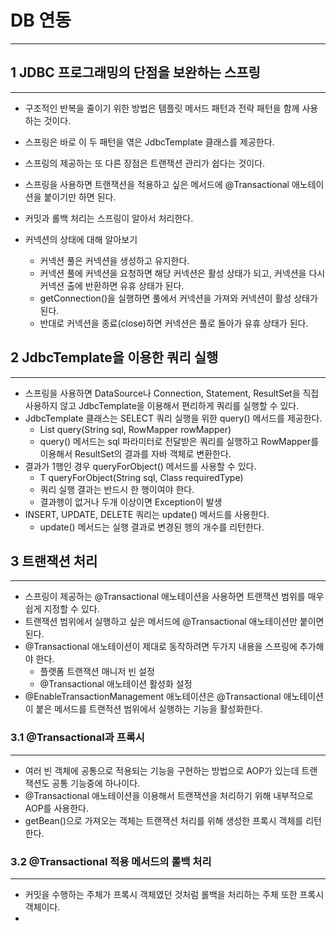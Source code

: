 # DB 연동

---
## 1 JDBC 프로그래밍의 단점을 보완하는 스프링

---
* 구조적인 반복을 줄이기 위한 방법은 템플릿 메서드 패턴과 전략 패턴을 함께 사용하는 것이다.
* 스프링은 바로 이 두 패턴을 엮은 JdbcTemplate 클래스를 제공한다.
* 스프링의 제공하는 또 다른 장점은 트랜잭션 관리가 쉽다는 것이다.
* 스프링을 사용하면 트랜잭션을 적용하고 싶은 메서드에 @Transactional 애노테이션을
붙이기만 하면 된다.
* 커밋과 롤백 처리는 스프링이 알아서 처리한다.


* 커넥션의 상태에 대해 알아보기
  * 커넥션 풀은 커넥션을 생성하고 유지한다.
  * 커넥션 풀에 커넥션을 요청하면 해당 커넥션은 활성 상태가 되고, 커넥션을 다시 커넥션
  출에 반환하면 유휴 상태가 된다.
  * getConnection()을 실행하면 풀에서 커넥션을 가져와 커넥션이 활성 상태가 된다.
  * 반대로 커넥션을 종료(close)하면 커넥션은 풀로 돌아가 유휴 상태가 된다.

## 2 JdbcTemplate을 이용한 쿼리 실행

---
* 스프링을 사용하면 DataSource나 Connection, Statement, ResultSet을 직접 사용하지 않고
JdbcTemplate을 이용해서 편리하게 쿼리를 실행할 수 있다.
* JdbcTemplate 클래스는 SELECT 쿼리 실행을 위한 query() 메서드를 제공한다.
  * List<T> query(String sql, RowMapper<T> rowMapper)
  * query() 메서드는 sql 파라미터로 전달받은 쿼리를 실행하고 RowMapper를 이용해서
  ResultSet의 결과를 자바 객체로 변환한다.
* 결과가 1행인 경우 queryForObject() 메서드를 사용할 수 있다.
  * T queryForObject(String sql, Class<T> requiredType)
  * 쿼리 실행 결과는 반드시 한 행이여야 한다.
  * 결과행이 없거나 두개 이상이면 Exception이 발생
* INSERT, UPDATE, DELETE 쿼리는 update() 메서드를 사용한다.
  * update() 메서드는 실행 결과로 변경된 행의 개수를 리턴한다.

## 3 트랜잭션 처리

---
* 스프링이 제공하는 @Transactional 애노테이션을 사용하면 트랜잭션 범위를 매우 쉽게
지정할 수 있다.
* 트랜잭션 범위에서 실행하고 싶은 메서드에 @Transactional 애노테이션만 붙이면 된다.
* @Transactional 애노테이션이 제대로 동작하려면 두가지 내용을 스프링에 추가해야 한다.
  * 플랫폼 트랜잭션 매니저 빈 설정
  * @Transactional 애노테이션 활성화 설정
* @EnableTransactionManagement 애노테이션은 @Transactional 애노테이션이 붙은
메서드를 트랜적션 범위에서 실행하는 기능을 활성화한다.

### 3.1 @Transactional과 프록시

---
* 여러 빈 객체에 공통으로 적용되는 기능을 구현하는 방법으로 AOP가 있는데 트랜잭션도 공통
기능중에 하나이다.
* @Transactional 애노테이션을 이용해서 트랜잭션을 처리하기 위해 내부적으로 AOP를 사용한다.
* getBean()으로 가져오는 객체는 트랜잭션 처리를 위해 생성한 프록시 객체를 리턴한다.

### 3.2 @Transactional 적용 메서드의 롤백 처리

---
* 커밋을 수행하는 주체가 프록시 객체였던 것처럼 롤백을 처리하는 주체 또한 프록시 객체이다.
* 
